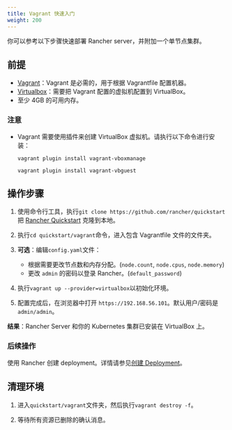 ```yaml
---
title: Vagrant 快速入门
weight: 200
---
```

你可以参考以下步骤快速部署 Rancher server，并附加一个单节点集群。

## 前提

- [Vagrant](https://www.vagrantup.com)：Vagrant 是必需的，用于根据 Vagrantfile 配置机器。
- [Virtualbox](https://www.virtualbox.org)：需要把 Vagrant 配置的虚拟机配置到 VirtualBox。
- 至少 4GB 的可用内存。

### 注意
- Vagrant 需要使用插件来创建 VirtualBox 虚拟机。请执行以下命令进行安装：

   `vagrant plugin install vagrant-vboxmanage`

   `vagrant plugin install vagrant-vbguest`

## 操作步骤

1. 使用命令行工具，执行`git clone https://github.com/rancher/quickstart`把 [Rancher Quickstart](https://github.com/rancher/quickstart) 克隆到本地。

2. 执行`cd quickstart/vagrant`命令，进入包含 Vagrantfile 文件的文件夹。

3. **可选**：编辑`config.yaml`文件：

   - 根据需要更改节点数和内存分配。(`node.count`, `node.cpus`, `node.memory`)
   - 更改 `admin` 的密码以登录 Rancher。(`default_password`)

4. 执行`vagrant up --provider=virtualbox`以初始化环境。

5. 配置完成后，在浏览器中打开 `https://192.168.56.101`。默认用户/密码是 `admin/admin`。

**结果**：Rancher Server 和你的 Kubernetes 集群已安装在 VirtualBox 上。

### 后续操作

使用 Rancher 创建 deployment。详情请参见[创建 Deployment]({{<baseurl>}}/rancher/v2.6/en/quick-start-guide/workload)。

## 清理环境

1. 进入`quickstart/vagrant`文件夹，然后执行`vagrant destroy -f`。

2. 等待所有资源已删除的确认消息。
